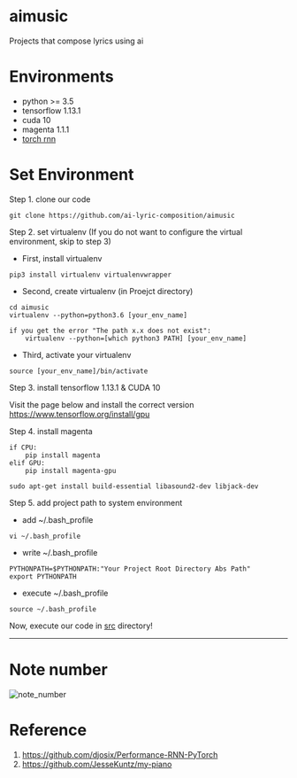 # aimusic
Projects that compose lyrics using ai

# Environments
* python >= 3.5
* tensorflow 1.13.1
* cuda 10
* magenta 1.1.1
* [torch rnn](https://github.com/jcjohnson/torch-rnn)

# Set Environment
Step 1. clone our code

```
git clone https://github.com/ai-lyric-composition/aimusic
```

Step 2. set virtualenv (If you do not want to configure the virtual environment, skip to step 3)
* First, install virtualenv 

```
pip3 install virtualenv virtualenvwrapper
```

* Second, create virtualenv (in Proejct directory)

```
cd aimusic
virtualenv --python=python3.6 [your_env_name]

if you get the error "The path x.x does not exist":
    virtualenv --python=[which python3 PATH] [your_env_name]
```

* Third, activate your virtualenv

```
source [your_env_name]/bin/activate
```

Step 3. install tensorflow 1.13.1 & CUDA 10

Visit the page below and install the correct version
https://www.tensorflow.org/install/gpu

Step 4. install magenta
```
if CPU:
    pip install magenta 
elif GPU:
    pip install magenta-gpu
    
sudo apt-get install build-essential libasound2-dev libjack-dev
```
Step 5. add project path to system environment 

* add ~/.bash_profile
```
vi ~/.bash_profile
```
* write ~/.bash_profile
```
PYTHONPATH=$PYTHONPATH:"Your Project Root Directory Abs Path"
export PYTHONPATH
```
* execute ~/.bash_profile
```
source ~/.bash_profile
```
Now, execute our code in [src]( https://github.com/ai-lyric-composition/aimusic/tree/master/src) directory!


---
# Note number
![note_number](https://user-images.githubusercontent.com/31815711/59168083-3b0f4d00-8b6f-11e9-83ba-af9ae31869d5.png)

# Reference 
1. https://github.com/djosix/Performance-RNN-PyTorch
2. https://github.com/JesseKuntz/my-piano
